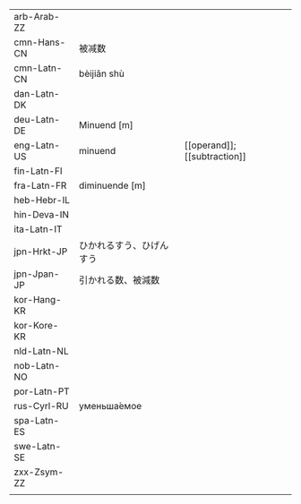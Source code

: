 | | | |
|-|-|-|
| arb-Arab-ZZ |  |  |
| cmn-Hans-CN | 被减数 |  |
| cmn-Latn-CN | bèijiǎn shù |  |
| dan-Latn-DK |  |  |
| deu-Latn-DE | Minuend [m] |  |
| eng-Latn-US | minuend | [[operand]]; [[subtraction]] |
| fin-Latn-FI |  |  |
| fra-Latn-FR | diminuende [m] |  |
| heb-Hebr-IL |  |  |
| hin-Deva-IN |  |  |
| ita-Latn-IT |  |  |
| jpn-Hrkt-JP | ひかれるすう、ひげんすう |  |
| jpn-Jpan-JP | 引かれる数、被減数 |  |
| kor-Hang-KR |  |  |
| kor-Kore-KR |  |  |
| nld-Latn-NL |  |  |
| nob-Latn-NO |  |  |
| por-Latn-PT |  |  |
| rus-Cyrl-RU | уменьша́емое |  |
| spa-Latn-ES |  |  |
| swe-Latn-SE |  |  |
| zxx-Zsym-ZZ |  |  |
|  |  |  |
